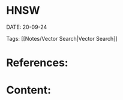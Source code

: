 
# HNSW


DATE:  20-09-24


Tags: [[Notes/Vector Search|Vector Search]]

# References:




# Content:






